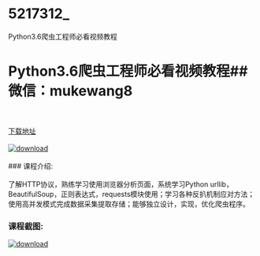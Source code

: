 # 5217312_
Python3.6爬虫工程师必看视频教程
# Python3.6爬虫工程师必看视频教程## 微信：mukewang8
<br/></br>[下载地址](http://www.36tz.cn/article/5217312 "下载地址")
<br/></br>[![download](http://36tz.cn/muke_img/2020_12_1-139-300x166.png "下载地址")](http://www.36tz.cn/article/5217312 "下载地址")
<br/></br>### 课程介绍:<br/></br>了解HTTP协议，熟练学习使用浏览器分析页面，系统学习Python urllib，BeautifulSoup，正则表达式，requests模块使用；学习各种反扒机制应对方法；使用高并发模式完成数据采集提取存储；能够独立设计，实现，优化爬虫程序。

### 课程截图:
[![download](http://36tz.cn/muke_img/2020_12_2-133.png "下载地址")](http://www.36tz.cn/article/5217312 "下载地址")
